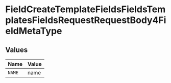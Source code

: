 # FieldCreateTemplateFieldsFieldsTemplatesFieldsRequestRequestBody4FieldMetaType


## Values

| Name   | Value  |
| ------ | ------ |
| `NAME` | name   |